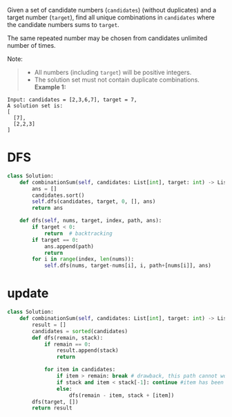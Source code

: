 Given a set of candidate numbers (```candidates```) (without duplicates) and a target number (```target```), find all unique combinations in ```candidates``` where the candidate numbers sums to ```target```.

The same repeated number may be chosen from candidates unlimited number of times.

Note:

>* All numbers (including ```target```) will be positive integers.
>* The solution set must not contain duplicate combinations.
**Example 1:**
```
Input: candidates = [2,3,6,7], target = 7,
A solution set is:
[
  [7],
  [2,2,3]
]
```
# DFS

```python
class Solution:
    def combinationSum(self, candidates: List[int], target: int) -> List[List[int]]:
        ans = []
        candidates.sort()
        self.dfs(candidates, target, 0, [], ans)
        return ans

    def dfs(self, nums, target, index, path, ans):
        if target < 0:
            return  # backtracking
        if target == 0:
            ans.append(path)
            return 
        for i in range(index, len(nums)):
            self.dfs(nums, target-nums[i], i, path+[nums[i]], ans)
```
# update
```python
class Solution:
    def combinationSum(self, candidates: List[int], target: int) -> List[List[int]]:
        result = []
        candidates = sorted(candidates)
        def dfs(remain, stack):
            if remain == 0:
                result.append(stack)
                return 

            for item in candidates:
                if item > remain: break # drawback, this path cannot work
                if stack and item < stack[-1]: continue #item has been reviewed since its sorted , avoiding duplicated solution
                else:
                    dfs(remain - item, stack + [item])
        dfs(target, [])
        return result
```
